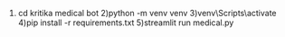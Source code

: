 1) cd kritika medical bot 
2)python -m venv venv
3)venv\Scripts\activate
4)pip install -r requirements.txt
5)streamlit run medical.py
